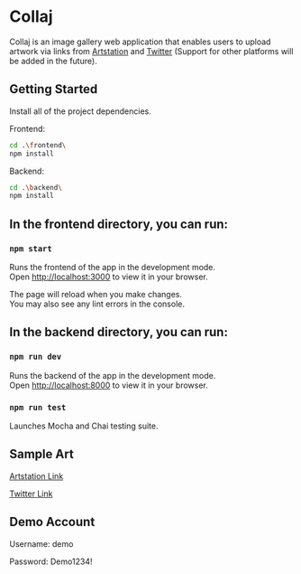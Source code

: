 # Collaj

Collaj is an image gallery web application that enables users to upload artwork via links from [Artstation](https://www.artstation.com) and [Twitter](https://www.twitter.com) (Support for other platforms will be added in the future).

## Getting Started

Install all of the project dependencies.

Frontend:

```bash
cd .\frontend\
npm install
```

Backend:

```bash
cd .\backend\
npm install
```

## In the frontend directory, you can run:

### `npm start`

Runs the frontend of the app in the development mode.\
Open [http://localhost:3000](http://localhost:3000) to view it in your browser.

The page will reload when you make changes.\
You may also see any lint errors in the console.

## In the backend directory, you can run:

### `npm run dev`

Runs the backend of the app in the development mode.\
Open [http://localhost:8000](http://localhost:8000) to view it in your browser.

### `npm run test`

Launches Mocha and Chai testing suite.

## Sample Art

[Artstation Link](https://www.artstation.com/artwork/KOmXmX)

[Twitter Link](https://twitter.com/loishh/status/1595824345145819137?s=20)

## Demo Account

Username: demo

Password: Demo1234!